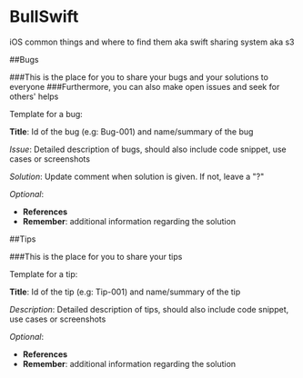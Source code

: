 # BullSwift
iOS common things and where to find them aka swift sharing system aka s3

##Bugs

###This is the place for you to share your bugs and your solutions to everyone 
###Furthermore, you can also make open issues and seek for others' helps  

Template for a bug:

**Title**: Id of the bug (e.g: Bug-001) and name/summary of the bug

*Issue*: Detailed description of bugs, should also include code snippet, use cases or screenshots

*Solution*: Update comment when solution is given. If not, leave a "?" 

*Optional*:
  + **References**
  + **Remember**: additional information regarding the solution
  
##Tips

###This is the place for you to share your tips

Template for a tip:

**Title**: Id of the tip (e.g: Tip-001) and name/summary of the tip

*Description*: Detailed description of tips, should also include code snippet, use cases or screenshots

*Optional*:
  + **References**
  + **Remember**: additional information regarding the solution
